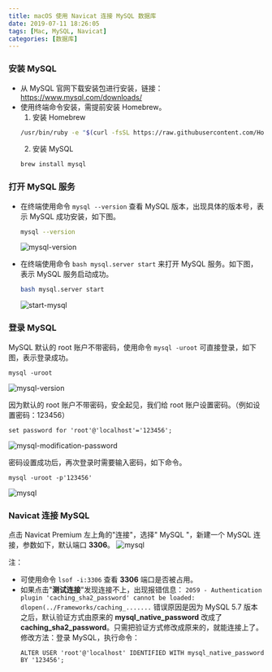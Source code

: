 ```yaml
---
title: macOS 使用 Navicat 连接 MySQL 数据库
date: 2019-07-11 18:26:05
tags: [Mac, MySQL, Navicat]
categories: [数据库]
---
```


### 安装 MySQL

- 从 MySQL 官网下载安装包进行安装，链接：https://www.mysql.com/downloads/
- 使用终端命令安装，需提前安装 Homebrew。
  1. 安装 Homebrew
  ```bash
  /usr/bin/ruby -e "$(curl -fsSL https://raw.githubusercontent.com/Homebrew/install/master/install)"
  ```
  2. 安装 MySQL
  ```bash
  brew install mysql
  ```
### 打开 MySQL 服务

- 在终端使用命令 `mysql --version` 查看 MySQL 版本，出现具体的版本号，表示 MySQL 成功安装，如下图。

  ```bash
  mysql --version
  ```

  ![mysql-version](https://user-images.githubusercontent.com/24516169/61049925-52fd1980-a418-11e9-9558-7b4dee6c68b8.png)

- 在终端使用命令 `bash mysql.server start` 来打开 MySQL 服务。如下图，表示 MySQL 服务启动成功。

  ```bash
  bash mysql.server start
  ```

  ![start-mysql](https://user-images.githubusercontent.com/24516169/61096487-5a5d0b00-a48a-11e9-8715-7d3bb3a6d4da.png)

### 登录 MySQL

MySQL 默认的 root 账户不带密码，使用命令 `mysql -uroot` 可直接登录，如下图，表示登录成功。

```
mysql -uroot
```

![mysql-version](https://user-images.githubusercontent.com/24516169/61114682-6fa25b80-a4c3-11e9-899b-a3c9033da25e.png)

因为默认的 root 账户不带密码，安全起见，我们给 root 账户设置密码。（例如设置密码：123456）

```
set password for 'root'@'localhost'='123456';
```

![mysql-modification-password](https://user-images.githubusercontent.com/24516169/61114990-11c24380-a4c4-11e9-9437-e56f6b406357.png)

密码设置成功后，再次登录时需要输入密码，如下命令。

```
mysql -uroot -p'123456'
```

![mysql](https://user-images.githubusercontent.com/24516169/78643782-637aeb80-78e7-11ea-9b17-4fa3ce8b1ba3.png)

### Navicat 连接 MySQL

点击 Navicat Premium 左上角的"连接"，选择" MySQL "，新建一个 MySQL 连接，参数如下，默认端口 **3306**。
![mysql](https://user-images.githubusercontent.com/24516169/78645106-860e0400-78e9-11ea-9191-d7cd64447072.png)

注：

- 可使用命令 `lsof -i:3306` 查看 **3306** 端口是否被占用。
- 如果点击"**测试连接**"发现连接不上，出现报错信息：
  `2059 - Authentication plugin 'caching_sha2_password' cannot be loaded: dlopen(../Frameworks/caching_.......`
  错误原因是因为 MySQL 5.7 版本之后，默认验证方式由原来的 **mysql_native_password** 改成了 **caching_sha2_password**。只需把验证方式修改成原来的，就能连接上了。
  修改方法：登录 MySQL，执行命令：
  ```mysql
  ALTER USER 'root'@'localhost' IDENTIFIED WITH mysql_native_password BY '123456';
  ```
